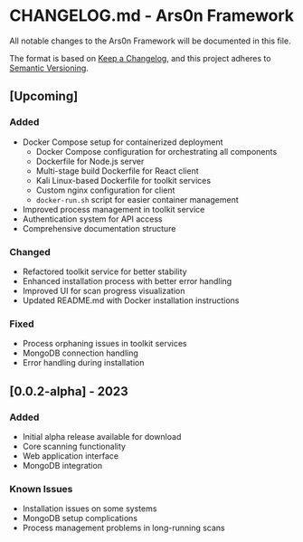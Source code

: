 # CHANGELOG.md - Ars0n Framework

All notable changes to the Ars0n Framework will be documented in this file.

The format is based on [Keep a Changelog](https://keepachangelog.com/en/1.0.0/),
and this project adheres to [Semantic Versioning](https://semver.org/spec/v2.0.0.html).

## [Upcoming]

### Added
- Docker Compose setup for containerized deployment
  - Docker Compose configuration for orchestrating all components
  - Dockerfile for Node.js server
  - Multi-stage build Dockerfile for React client
  - Kali Linux-based Dockerfile for toolkit services
  - Custom nginx configuration for client
  - `docker-run.sh` script for easier container management
- Improved process management in toolkit service
- Authentication system for API access
- Comprehensive documentation structure

### Changed
- Refactored toolkit service for better stability
- Enhanced installation process with better error handling
- Improved UI for scan progress visualization
- Updated README.md with Docker installation instructions

### Fixed
- Process orphaning issues in toolkit services
- MongoDB connection handling
- Error handling during installation

## [0.0.2-alpha] - 2023

### Added
- Initial alpha release available for download
- Core scanning functionality
- Web application interface
- MongoDB integration

### Known Issues
- Installation issues on some systems
- MongoDB setup complications
- Process management problems in long-running scans 